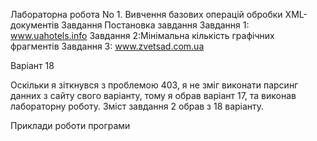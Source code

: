Лабораторна робота No 1. Вивчення базових операцій обробки XML-документів Завдання Постановка завдання Завдання 1: www.uahotels.info Завдання 2:Мінімальна кількість графічних фрагментів Завдання 3: www.zvetsad.com.ua

Варіант 18

Оскільки я зіткнувся з проблемою 403, я не зміг виконати парсинг данних з сайту свого варіанту, тому я обрав варіант 17, та виконав лабораторну роботу. Зміст завдання 2 обрав з 18 варіанту.

Приклади роботи програми
